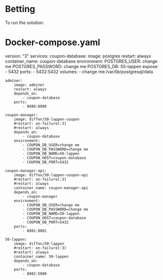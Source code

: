 # Betting
To run the solution:

# Docker-compose.yaml
version: "3"
services:
    coupon-database:
        image: postgres
        restart: always
        container_name: coupon-database
        environment:
            POSTGRES_USER: change me
            POSTGRES_PASSWORD: change me
            POSTGRES_DB: 50-lappen
        expose:
            - 5432
        ports: 
            - 5432:5432
        volumes:
            - change me:/var/lib/postgresql/data

    adminer:
        image: adminer
        restart: always
        depends_on:
            - coupon-database
        ports:
            - 8080:8080

    coupon-manager:
        image: diffen/50-lappen-coupon
        #restart: on-failure[:3]
        #restart: always
        depends_on: 
            - coupon-database
        environment:
            - COUPON_DB_USER=change me
            - COUPON_DB_PASSWORD=change me
            - COUPON_DB_NAME=50-lappen
            - COUPON_HOST=coupon-database
            - COUPON_DB_PORT=5432

    coupon-manager-api:
        image: diffen/50-lappen-coupon-api
        #restart: on-failure[:3]
        #restart: always
        container_name: coupon-manager-api
        depends_on: 
            - coupon-manager
        environment:
            - COUPON_DB_USER=change me
            - COUPON_DB_PASSWORD=change me
            - COUPON_DB_NAME=50-lappen
            - COUPON_HOST=coupon-database
            - COUPON_DB_PORT=5432
        ports:
            - 8081:8081

    50-lappen:
        image: diffen/50-lappen
        #restart: on-failure[:3]
        #restart: always
        container_name: 50-lappen
        depends_on: 
            - coupon-database
        ports:
            - 8082:5000